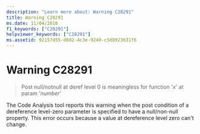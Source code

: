```yaml
---
description: "Learn more about: Warning C28291"
title: Warning C28291
ms.date: 11/04/2016
f1_keywords: ["C28291"]
helpviewer_keywords: ["C28291"]
ms.assetid: 92157d55-d8d2-4c3e-9240-c5d8923631f6
---
```

# Warning C28291

> Post null/notnull at deref level 0 is meaningless for function '*x*' at param '*number*'

The Code Analysis tool reports this warning when the post condition of a dereference level-zero parameter is specified to have a null/non-null property. This error occurs because a value at dereference level zero can't change.
